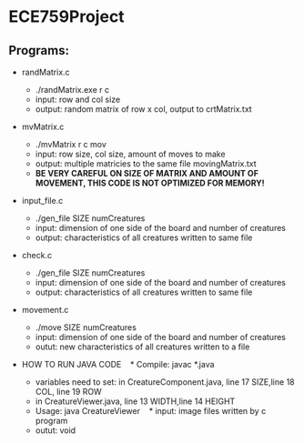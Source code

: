 # ECE759Project

## Programs:
  * randMatrix.c
    * ./randMatrix.exe r c
    *   input: row and col size
    *   output: random matrix of row x col, output to crtMatrix.txt
  * mvMatrix.c
    * ./mvMatrix r c mov
    *  input: row size, col size, amount of moves to make
    *  output: multiple matricies to the same file movingMatrix.txt
    *  **BE VERY CAREFUL ON SIZE OF MATRIX AND AMOUNT OF MOVEMENT, THIS CODE IS NOT OPTIMIZED FOR MEMORY!**
* input_file.c
    * ./gen_file SIZE numCreatures
    *   input: dimension of one side of the board and number of creatures
    *   output: characteristics of all creatures written to same file
* check.c
    * ./gen_file SIZE numCreatures
    *   input: dimension of one side of the board and number of creatures
    *   output: characteristics of all creatures written to same file
* movement.c
    * ./move SIZE numCreatures
    *  input: dimension of one side of the board and number of creatures
    *  outut: new characteristics of all creatures written to a file
      


* HOW TO RUN JAVA CODE
    *  Compile: javac *.java     
    *  variables need to set:  in CreatureComponent.java, line 17 SIZE,line 18 COL, line 19 ROW
    *  in CreatureViewer.java, line 13 WIDTH,line 14 HEIGHT   
    *  Usage: java CreatureViewer 
    *  input: image files written by c program
    *  outut: void
